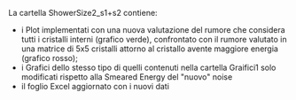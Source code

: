 La cartella ShowerSize2_s1+s2 contiene:
- i Plot implementati con una nuova valutazione del rumore che considera tutti i cristalli interni (grafico verde), confrontato con il rumore valutato in una matrice di 5x5 cristalli attorno al cristallo avente maggiore energia (grafico rosso);
- i Grafici dello stesso tipo di quelli contenuti nella cartella Graifici1 solo modificati rispetto alla Smeared Energy del "nuovo" noise
- il foglio Excel aggiornato con i nuovi dati
